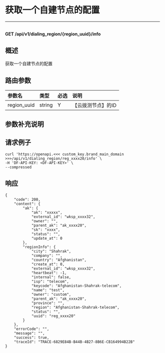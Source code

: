 # 获取一个自建节点的配置

---

<br />**GET /api/v1/dialing_region/\{region_uuid\}/info**

## 概述
获取一个自建节点的配置




## 路由参数

| 参数名        | 类型     | 必选   | 说明              |
|:-----------|:-------|:-----|:----------------|
| region_uuid | string | Y | 【云拨测节点】的ID<br> |


## 参数补充说明





## 请求例子
```shell
curl 'https://openapi.<<< custom_key.brand_main_domain >>>/api/v1/dialing_region/reg_xxxx20/info' \
-H 'DF-API-KEY: <DF-API-KEY>' \
--compressed
```




## 响应
```shell
{
    "code": 200,
    "content": {
        "ak": {
            "ak": "xxxxx",
            "external_id": "wksp_xxxx32",
            "owner": "",
            "parent_ak": "ak_xxxx20",
            "sk": "xxxx",
            "status": "",
            "update_at": 0
        },
        "regionInfo": {
            "city": "Shahrak",
            "company": "",
            "country": "Afghanistan",
            "create_at": 0,
            "external_id": "wksp_xxxx32",
            "heartbeat": -1,
            "internal": false,
            "isp": "telecom",
            "keycode": "Afghanistan-Shahrak-telecom",
            "name": "test",
            "owner": "custom",
            "parent_ak": "ak_xxxx20",
            "province": "",
            "region": "Afghanistan-Shahrak-telecom",
            "status": "",
            "uuid": "reg_xxxx20"
        }
    },
    "errorCode": "",
    "message": "",
    "success": true,
    "traceId": "TRACE-6829E84B-B44B-4B27-8B6E-CB164994B22B"
} 
```




